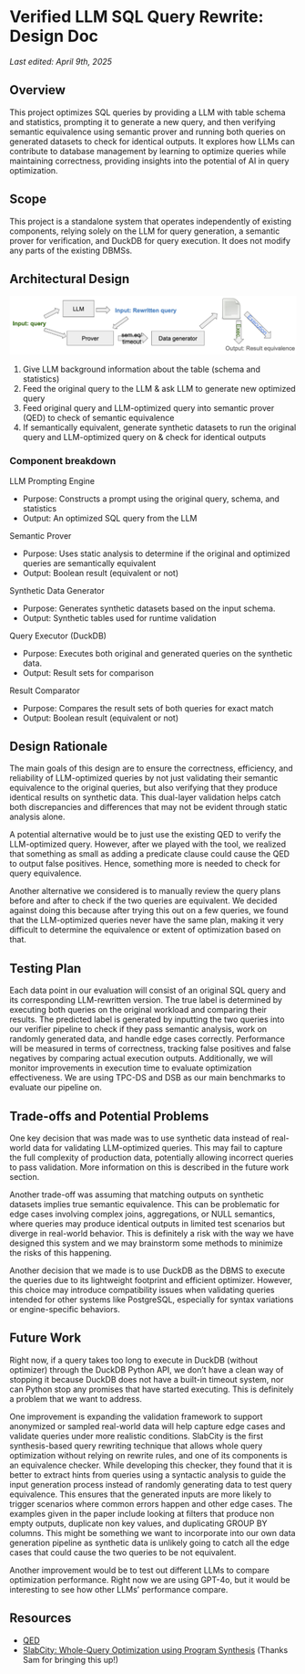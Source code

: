 # Verified LLM SQL Query Rewrite: Design Doc
*Last edited: April 9th, 2025*

## Overview

This project optimizes SQL queries by providing a LLM with table schema and statistics, prompting it to generate a new query, and then verifying semantic equivalence using semantic prover and running both queries on generated datasets to check for identical outputs. It explores how LLMs can contribute to database management by learning to optimize queries while maintaining correctness, providing insights into the potential of AI in query optimization.

## Scope
This project is a standalone system that operates independently of existing components, relying solely on the LLM for query generation, a semantic prover for verification, and DuckDB for query execution. It does not modify any parts of the existing DBMSs.

<!-- ## Glossary (Optional)

>If you are introducing new concepts or giving unintuitive names to components, write them down here. -->

## Architectural Design
![architecture](architecture.png)

1. Give LLM background information about the table (schema and statistics)
2. Feed the original query to the LLM & ask LLM to generate new optimized query
3. Feed original query and LLM-optimized query into semantic prover (QED) to check of semantic equivalence
4. If semantically equivalent, generate synthetic datasets to run the original query and LLM-optimized query on & check for identical outputs

### Component breakdown
LLM Prompting Engine
- Purpose: Constructs a prompt using the original query, schema, and statistics
- Output: An optimized SQL query from the LLM

Semantic Prover
- Purpose: Uses static analysis to determine if the original and optimized queries are semantically equivalent
- Output: Boolean result (equivalent or not)

Synthetic Data Generator
- Purpose: Generates synthetic datasets based on the input schema.
- Output: Synthetic tables used for runtime validation

Query Executor (DuckDB)
- Purpose: Executes both original and generated queries on the synthetic data.
- Output: Result sets for comparison

Result Comparator
- Purpose: Compares the result sets of both queries for exact match
- Output: Boolean result (equivalent or not)


## Design Rationale

The main goals of this design are to ensure the correctness, efficiency, and reliability of LLM-optimized queries by not just validating their semantic equivalence to the original queries, but also verifying that they produce identical results on synthetic data. This dual-layer validation helps catch both discrepancies and differences that may not be evident through static analysis alone. 

A potential alternative would be to just use the existing QED to verify the LLM-optimized query. However, after we played with the tool, we realized that something as small as adding a predicate clause could cause the QED to output false positives. Hence, something more is needed to check for query equivalence.

Another alternative we considered is to manually review the query plans before and after to check if the two queries are equivalent. We decided against doing this because after trying this out on a few queries, we found that the LLM-optimized queries never have the same plan, making it very difficult to determine the equivalence or extent of optimization based on that.


## Testing Plan
Each data point in our evaluation will consist of an original SQL query and its corresponding LLM-rewritten version. The true label is determined by executing both queries on the original workload and comparing their results. The predicted label is generated by inputting the two queries into our verifier pipeline to check if they pass semantic analysis, work on randomly generated data, and handle edge cases correctly. Performance will be measured in terms of correctness, tracking false positives and false negatives by comparing actual execution outputs. Additionally, we will monitor improvements in execution time to evaluate optimization effectiveness. We are using TPC-DS and DSB as our main benchmarks to evaluate our pipeline on.


## Trade-offs and Potential Problems
One key decision that was made was to use synthetic data instead of real-world data for validating LLM-optimized queries. This may fail to capture the full complexity of production data, potentially allowing incorrect queries to pass validation. More information on this is described in the future work section.

Another trade-off was assuming that matching outputs on synthetic datasets implies true semantic equivalence. This can be problematic for edge cases involving complex joins, aggregations, or NULL semantics, where queries may produce identical outputs in limited test scenarios but diverge in real-world behavior. This is definitely a risk with the way we have designed this system and we may brainstorm some methods to minimize the risks of this happening.

Another decision that we made is to use DuckDB as the DBMS to execute the queries due to its lightweight footprint and efficient optimizer. However, this choice may introduce compatibility issues when validating queries intended for other systems like PostgreSQL, especially for syntax variations or engine-specific behaviors.


## Future Work
Right now, if a query takes too long to execute in DuckDB (without optimizer) through the DuckDB Python API, we don’t have a clean way of stopping it because DuckDB does not have a built-in timeout system, nor can Python stop any promises that have started executing. This is definitely a problem that we want to address. 

One improvement is expanding the validation framework to support anonymized or sampled real-world data will help capture edge cases and validate queries under more realistic conditions. SlabCity is the first synthesis-based query rewriting technique that allows whole query optimization without relying on rewrite rules, and one of its components is an equivalence checker. While developing this checker, they found that it is better to extract hints from queries using a syntactic analysis to guide the input generation process instead of randomly generating data to test query equivalence. This ensures that the generated inputs are more likely to trigger scenarios where common errors happen and other edge cases. The examples given in the paper include looking at filters that produce non empty outputs, duplicate non key values, and duplicating GROUP BY columns. This might be something we want to incorporate into our own data generation pipeline as synthetic data is unlikely going to catch all the edge cases that could cause the two queries to be not equivalent. 

Another improvement would be to test out different LLMs to compare optimization performance. Right now we are using GPT-4o, but it would be interesting to see how other LLMs’ performance compare.


## Resources
- [QED](https://github.com/qed-solver)
- [SlabCity: Whole-Query Optimization using Program Synthesis](https://dl.acm.org/doi/pdf/10.14778/3611479.3611515) (Thanks Sam for bringing this up!)